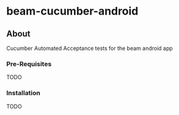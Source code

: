 # beam-cucumber-android

## About
Cucumber Automated Acceptance tests for the beam android app

### Pre-Requisites
TODO
### Installation
TODO
